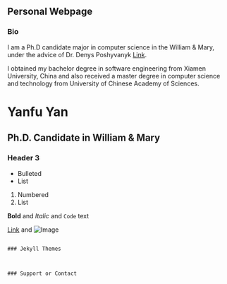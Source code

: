 ## Personal Webpage

### Bio

I am a Ph.D candidate major in computer science in the William & Mary, under the advice of Dr. Denys Poshyvanyk [Link](https://www.cs.wm.edu/~denys/index.html).

I obtained my bachelor degree in software engineering from Xiamen University, China and also received a master degree in computer science and technology from University of Chinese Academy of Sciences.

# Yanfu Yan
## Ph.D. Candidate in William & Mary
### Header 3

- Bulleted
- List

1. Numbered
2. List

**Bold** and _Italic_ and `Code` text

[Link](url) and ![Image](src)
```

### Jekyll Themes



### Support or Contact


